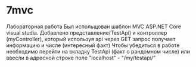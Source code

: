 # 7mvc
Лабораторная работа
Был испольщован шаблон MVC ASP.NET Core visual studia.
Добавлено представление(TestApi) и контроллер (myController), который используя api через GET запрос получает информацию и числе (интересный факт)
Чтобы убедиться в работе необходимо перейти на вкладку TestApi (факт о рандомном числе) или ввесли в адресной строке поле "localhost" - "/my/testapi/<number>"
